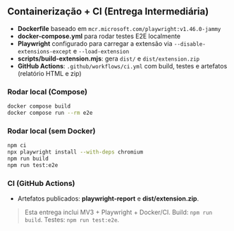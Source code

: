 

## Containerização + CI (Entrega Intermediária)
- **Dockerfile** baseado em `mcr.microsoft.com/playwright:v1.46.0-jammy`
- **docker-compose.yml** para rodar testes E2E localmente
- **Playwright** configurado para carregar a extensão via `--disable-extensions-except` e `--load-extension`
- **scripts/build-extension.mjs**: gera `dist/` e `dist/extension.zip`
- **GitHub Actions**: `.github/workflows/ci.yml` com build, testes e artefatos (relatório HTML e zip)

### Rodar local (Compose)
```bash
docker compose build
docker compose run --rm e2e
```

### Rodar local (sem Docker)
```bash
npm ci
npx playwright install --with-deps chromium
npm run build
npm run test:e2e
```

### CI (GitHub Actions)
- Artefatos publicados: **playwright-report** e **dist/extension.zip**.


> Esta entrega inclui MV3 + Playwright + Docker/CI. Build: `npm run build`. Testes: `npm run test:e2e`.
